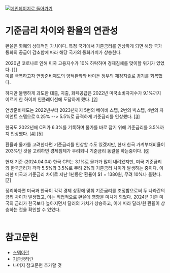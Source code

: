 [![메인페이지로 돌아가기](https://img.shields.io/badge/메인페이지로_돌아가기-blueviolet.svg)](https://github.com/juho-creator/Investing/blob/main/KR/README.md)


# 기준금리 차이와 환율의 연관성 

환율은 화폐의 상대적인 가치이다.
특정 국가에서 기준금리를 인상하게 되면 해당 국가 통화의 공급이 감소함에 따라 
해당 국가의 통화가치가 상승한다.

2020년 코로나로 인해 미국 고용지수가 10% 하락하며 경제침체를 맞이할 위기가 있었다. [[1]](https://tradingeconomics.com/united-states/employment-rate) </br>
이를 극복하고자 연방준비제도의 양적완화와 바이든 정부의 재정지출로 경기를 회복했다.

하지만 불행하게 과도한 대출, 지출, 화페공급은 2022년 미국소비자지수가 
9.1%까지 이르게 한 하이퍼 인플레이션에 도달하게 했다. [[2]](https://kr.investing.com/economic-calendar/cpi-733)


연방준비제도는 2022년부터 2023년까지 5번의 베이비 스텝, 
2번의 빅스텝,  4번의 자이언트 스텝으로 0.25% --> 5.5%로 급격하게 기준금리를 인상했다. [[3]](https://fred.stlouisfed.org/series/FEDFUNDS)
 

한국도 2022년에 CPI가 6.3%를 기록하며 물가를 바로 잡기 위해 기준금리를 3.5%까지 인상했다. [[4]](https://kr.investing.com/economic-calendar/south-korean-cpi-467)
[[5]](https://www.bok.or.kr/portal/singl/baseRate/list.do?dataSeCd=01&menuNo=200643)

환율과 물가를 고려한다면 기준금리를 인상할 수도 있겠지만, 현재 한국 가계부채비율이 203%인 것을 고려하면
경제침체가 우려되니 기준금리 동결을 하는중이다. [[6]](https://www.index.go.kr/unify/idx-info.do?idxCd=5054) 


현재 기준 (2024.04.04) 한국 CPI는 3.1%로 물가가 많이 내려왔지만, 미국 기준금리와 한국금리가 각각 5.5%와 3.5%로 
무려 2%의 기준금리 차이가 발생하는 중이다. 이러한 미국과 기준금리 차이로 지난 1년동안 환율이 $1 = 1380원, 무려 10%나 올랐다. [[7]](https://www.investing.com/currencies/usd-krw)

정리하자면 미국과 한국이 각각 경제 상황에 맞춰 기준금리를 조정함으로써 두 나라간의 금리 차이가 발생했고, 이는 직접적으로 환율에 영향을 미치게 되었다. 2024년 기준 미국의 금리가 한국보다 높아지면서 달러의 가치가 상승하고, 이에 따라 달러/원 환율이 상승하는 것을 확인할 수 있었다.</br></br>


# 참고문헌
- [스텝이란](https://namu.wiki/w/%EC%8A%A4%ED%85%9D(%EA%B2%BD%EC%A0%9C%20%EC%9A%A9%EC%96%B4))
- [기준금리란](https://namu.wiki/w/%EA%B8%B0%EC%A4%80%EA%B8%88%EB%A6%AC)
- 나머지 참고문헌 추가할 것
